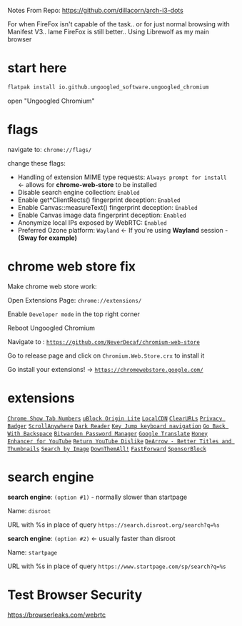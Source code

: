 Notes From Repo: https://github.com/dillacorn/arch-i3-dots

For when FireFox isn't capable of the task.. or for just normal browsing with Manifest V3.. lame
FireFox is still better.. Using Librewolf as my main browser

# start here
```sh
flatpak install io.github.ungoogled_software.ungoogled_chromium
```

open "Ungoogled Chromium"

# flags

navigate to: `chrome://flags/`

change these flags:
* Handling of extension MIME type requests: `Always prompt for install` <- allows for **chrome-web-store** to be installed
* Disable search engine collection: `Enabled`
* Enable get*ClientRects() fingerprint deception: `Enabled`
* Enable Canvas::measureText() fingerprint deception: `Enabled`
* Enable Canvas image data fingerprint deception: `Enabled`
* Anonymize local IPs exposed by WebRTC: `Enabled`
* Preferred Ozone platform: `Wayland` <- If you're using **Wayland** session - **(Sway for example)**

# chrome web store fix

Make chrome web store work:

Open Extensions Page: `chrome://extensions/`

Enable `Developer mode` in the top right corner

Reboot Ungoogled Chromium

Navigate to : [`https://github.com/NeverDecaf/chromium-web-store`](https://github.com/NeverDecaf/chromium-web-store)

Go to release page and click on `Chromium.Web.Store.crx` to install it

Go install your extensions! -> [`https://chromewebstore.google.com/`](https://chromewebstore.google.com/)

# extensions

[`Chrome Show Tab Numbers`](https://chromewebstore.google.com/detail/chrome-show-tab-numbers/pflnpcinjbcfefgbejjfanemlgcfjbna)
[`uBlock Origin Lite`](https://chromewebstore.google.com/detail/ublock-origin-lite/ddkjiahejlhfcafbddmgiahcphecmpfh)
[`LocalCDN`](https://chromewebstore.google.com/detail/localcdn/njdfdhgcmkocbgbhcioffdbicglldapd)
[`ClearURLs`](https://chromewebstore.google.com/detail/clearurls/lckanjgmijmafbedllaakclkaicjfmnk)
[`Privacy Badger`](https://chromewebstore.google.com/detail/privacy-badger/pkehgijcmpdhfbdbbnkijodmdjhbjlgp)
[`ScrollAnywhere`](https://chromewebstore.google.com/detail/scrollanywhere/jehmdpemhgfgjblpkilmeoafmkhbckhi)
[`Dark Reader`](https://chromewebstore.google.com/detail/dark-reader/eimadpbcbfnmbkopoojfekhnkhdbieeh)
[`Key Jump keyboard navigation`](https://chromewebstore.google.com/detail/key-jump-keyboard-navigat/afdjhbmagopjlalgcjfclkgobaafamck)
[`Go Back With Backspace`](https://chromewebstore.google.com/detail/go-back-with-backspace/eekailopagacbcdloonjhbiecobagjci)
[`Bitwarden Password Manager`](https://chromewebstore.google.com/detail/bitwarden-password-manage/nngceckbapebfimnlniiiahkandclblb)
[`Google Translate`](https://chromewebstore.google.com/detail/google-translate/aapbdbdomjkkjkaonfhkkikfgjllcleb)
[`Honey`](https://chromewebstore.google.com/detail/honey-automatic-coupons-r/bmnlcjabgnpnenekpadlanbbkooimhnj)
[`Enhancer for YouTube`](https://chromewebstore.google.com/detail/enhancer-for-youtube/ponfpcnoihfmfllpaingbgckeeldkhle)
[`Return YouTube Dislike`](https://chromewebstore.google.com/detail/return-youtube-dislike/gebbhagfogifgggkldgodflihgfeippi)
[`DeArrow - Better Titles and Thumbnails`](https://chromewebstore.google.com/detail/dearrow-better-titles-and/enamippconapkdmgfgjchkhakpfinmaj)
[`Search by Image`](https://chromewebstore.google.com/detail/search-by-image/cnojnbdhbhnkbcieeekonklommdnndci)
[`DownThemAll!`](https://chromewebstore.google.com/detail/downthemall/nljkibfhlpcnanjgbnlnbjecgicbjkge)
[`FastForward`](https://chromewebstore.google.com/detail/fastforward/icallnadddjmdinamnolclfjanhfoafe)
[`SponsorBlock`](https://chromewebstore.google.com/detail/sponsorblock-for-youtube/mnjggcdmjocbbbhaepdhchncahnbgone)

# search engine

**search engine**: `(option #1)` - normally slower than startpage

Name:
`disroot`

URL with %s in place of query
`https://search.disroot.org/search?q=%s`

**search engine**: `(option #2)` <- usually faster than disroot

Name:
`startpage`

URL with %s in place of query
`https://www.startpage.com/sp/search?q=%s`

# Test Browser Security
https://browserleaks.com/webrtc
